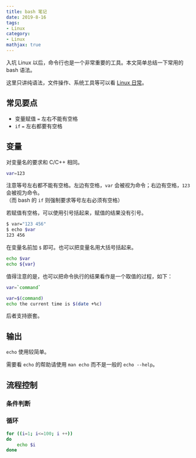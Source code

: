 ```yaml
---
title: bash 笔记
date: 2019-8-16
tags:
- Linux
category:
- Linux
mathjax: true
---
```


入坑 Linux 以后，命令行也是一个非常重要的工具。本文简单总结一下常用的 bash 语法。

这里只讲纯语法，文件操作、系统工具等可以看 [Linux 日常](../linux-daily-command)。

## 常见要点

* 变量赋值 `=` 左右不能有空格  
* `if` `=` 左右都要有空格

## 变量

对变量名的要求和 C/C++ 相同。

```bash
var=123
```

注意等号左右都不能有空格。左边有空格，`var` 会被视为命令；右边有空格，`123` 会被视为命令。  
（而 bash 的 `if` 则强制要求等号左右必须有空格）

若赋值有空格，可以使用引号括起来，赋值的结果没有引号。

```bash
$ var="123 456"
$ echo $var
123 456
```

在变量名前加 `$` 即可。也可以把变量名用大括号括起来。

```bash
echo $var
echo ${var}
```

值得注意的是，也可以把命令执行的结果看作是一个取值的过程，如下：

```bash
var=`command`

var=$(command)
echo the current time is $(date +%c)
```

后者支持嵌套。

## 输出

`echo` 使用较简单。

需要看 `echo` 的帮助请使用 `man echo` 而不是一般的 `echo --help`。

## 流程控制

### 条件判断


### 循环

```bash
for ((i=1; i<=100; i ++))
do
	echo $i
done
```

